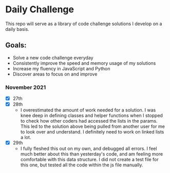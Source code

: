 # Daily Challenge

This repo will serve as a library of code challenge solutions I develop on a daily basis.

## Goals:

- Solve a new code challenge everyday
- Consistently improve the speed and memory usage of my solutions
- Increase my fluency in JavaScript and Python
- Discover areas to focus on and improve

### November 2021

- [x] 27th
- [x] 28th
  - I overestimated the amount of work needed for a solution. I was knee deep in defining classes and helper functions when I stopped to check how other coders had accessed the lists in the params. This led to the solution above being pulled from another user for me to look over and understand. I definitely need to work on linked lists a lot.
- [x] 29th
  - I fully fleshed this out on my own, and debugged all errors. I feel much better about this than yesterday's code, and am feeling more comfortable with this data structure. I did not create a test file for this one, but tested all the code within the js file manually.
